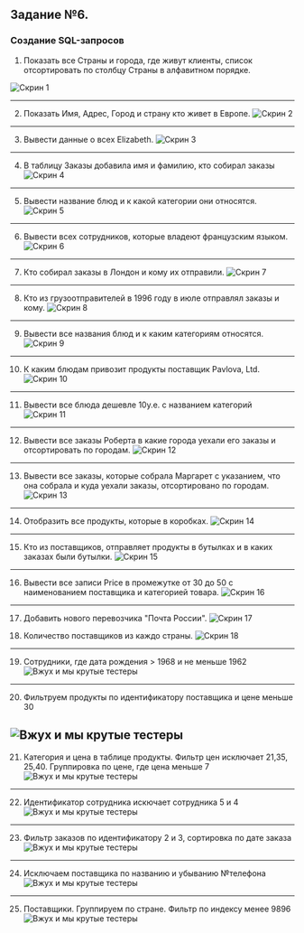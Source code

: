 ## Задание №6. 
### Создание SQL-запросов

1. Показать все Страны и города, где живут клиенты, список отсортировать по столбцу Страны в алфавитном порядке.

![Скрин 1](/Screenshots6/Scr1.png) 

____

2. Показать Имя, Адрес, Город и страну кто живет в Европе.
![Скрин 2](/Screenshots6/Scr2.png)
___

3. Вывести данные о всех Elizabeth.
![Скрин 3](/Screenshots6/Scr3.png)
___


4. В таблицу Заказы добавила имя и фамилию, кто собирал заказы
![Скрин 4](/Screenshots6/Scr4.png)
___

5. Вывести название блюд и к какой категории они относятся.
![Скрин 5](/src/Screenshots6/Scr5.png)
___

6. Вывести всех сотрудников, которые владеют французским языком.
![Скрин 6](/Screenshots6/Scr6.png)
___

7. Кто собирал заказы в Лондон и кому их отправили.
![Скрин 7](/Screenshots6/Scr7.png)
___

8. Кто из грузоотправителей в 1996 году в июле отправлял заказы и кому.
![Скрин 8](/Screenshots6/Scr8.png)
___

9. Вывести все названия блюд и к каким категориям относятся.
![Скрин 9](/Screenshots6/Scr9.png) 
___

10. К каким блюдам привозит продукты поставщик Pavlova, Ltd.
![Скрин 10](/Screenshots6/Scr10.png) 
___

11. Вывести все блюда дешевле 10у.е. с названием категорий
![Скрин 11](/Screenshots6/Scr11.png)
___

12. Вывести все заказы Роберта в какие города уехали его заказы и отсортировать по городам.
![Скрин 12](/src/Screenshots6/Scr12.png)
___

13. Вывести все заказы, которые собрала Маргарет с указанием, что она собрала и куда уехали заказы, отсортировано по городам. 
![Скрин 13](/Screenshots6/Scr13.png)
___

14. Отобразить все продукты, которые в коробках.
![Скрин 14](/Screenshots6/Scr14.png)
___

15. Кто из поставщиков, отправляет продукты в бутылках и в каких заказах были бутылки.
![Скрин 15](/Screenshots6/Scr15.png)
___

16. Вывести все записи Price в промежутке от 30 до 50 с наименованием поставщика и категорией товара.
![Скрин 16](/Screenshots6/Scr16.png)
___

17. Добавить нового перевозчика "Почта России".
![Скрин 17](/Screenshots6/Scr17.png)

18. Количество поставщиков из каждо страны.
![Скрин 18](/Screenshots6/Scr18.png)
___

19. Сотрудники, где дата рождения > 1968 и не меньше 1962
![Вжух и мы крутые тестеры](https://sun9-47.userapi.com/impg/RY7MkfygBGJFk1tyn34ORfbCS5Bcp0-RHpevzA/soh-pNtNUOA.jpg?size=1812x835&quality=96&sign=595f6e1aef67678de51eb0f2e762ea68&type=album)
---


20. Фильтруем продукты по идентификатору поставщика и цене меньше 30

![Вжух и мы крутые тестеры](https://sun9-73.userapi.com/impg/_A8asI0vkNPVDSrnNTCd7JKpMH5B19R-u5QP8A/09bmlg-QJxw.jpg?size=1801x934&quality=96&sign=b94baf4fe0300bd809c519d31db335ac&type=album)
---

21. Категория и цена в таблице продукты. Фильтр цен исключает 21,35, 25,40. Группировка по цене, где цена меньше  7
![Вжух и мы крутые тестеры](https://sun9-76.userapi.com/impg/LEhkG8vkAEhb8Sddk7b9G1uXaf5VvesWEBcYxw/dKADOhCQSVA.jpg?size=1833x945&quality=96&sign=35848c40409ff0ca237685181e0f7187&type=album)
---

22. Идентификатор сотрудника искючает сотрудника 5 и 4
![Вжух и мы крутые тестеры](https://sun9-41.userapi.com/impg/tYMaEI3DQzcd_zfROVKQkI0-FWY-A0C1HaC2MQ/mBTik2zaIf0.jpg?size=1800x945&quality=96&sign=cbb2c0325bcd036685da197c5caefcf9&type=album)
---
23. Фильтр заказов по идентификатору 2 и 3, сортировка по дате заказа
![Вжух и мы крутые тестеры](https://sun9-3.userapi.com/impg/FBIbcYTAWwqZ6UyWSGwgNA0y8uUm0U1_k1Gc6A/TRkDED1GF1A.jpg?size=1824x949&quality=96&sign=3e15ba65bb934e1330ae980bc9c7b5b9&type=album)
---

24. Исключаем поставщика по названию и убыванию №телефона
![Вжух и мы крутые тестеры](https://sun9-25.userapi.com/impg/M2stUI8MQ64-xmWCe-8oaV2mRMXosjD6y7f8oQ/elZkqRFj8lY.jpg?size=1807x814&quality=96&sign=9fb2a61e2b868e0108e2e44ede54c394&type=album)
---

25. Поставщики. Группируем по стране. Фильтр по индексу менее 9896
![Вжух и мы крутые тестеры](https://sun9-60.userapi.com/impg/sWdruSBpLYMj7PRlbI5JR1Tk9R4Fz6obZkQ7qQ/vMqiAomZEn8.jpg?size=1839x942&quality=96&sign=7c96656d4e749bd3e67857a85ae1ad2c&type=album)






